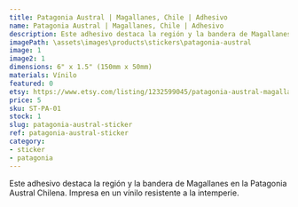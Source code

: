 ```yaml
---
title: Patagonia Austral | Magallanes, Chile | Adhesivo
name: Patagonia Austral | Magallanes, Chile | Adhesivo
description: Este adhesivo destaca la región y la bandera de Magallanes en la Patagonia Austral Chilena. Impresa en un vínilo resistente a la intemperie.
imagePath: \assets\images\products\stickers\patagonia-austral
image: 1
image2: 1
dimensions: 6" x 1.5" (150mm x 50mm)
materials: Vínilo
featured: 0
etsy: https://www.etsy.com/listing/1232599045/patagonia-austral-magallanes-chile
price: 5
sku: ST-PA-01
stock: 1
slug: patagonia-austral-sticker
ref: patagonia-austral-sticker
category:
- sticker
- patagonia
---
```

Este adhesivo destaca la región y la bandera de Magallanes en la Patagonia Austral Chilena. Impresa en un vínilo resistente a la intemperie.
